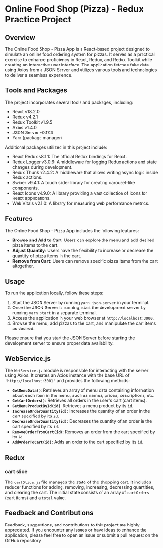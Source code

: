 # Online Food Shop (Pizza) - Redux Practice Project

## Overview
The Online Food Shop - Pizza App is a React-based project designed to simulate an online food ordering system for pizzas. It serves as a practical exercise to enhance proficiency in React, Redux, and Redux Toolkit while creating an interactive user interface. The application fetches fake data using Axios from a JSON Server and utilizes various tools and technologies to deliver a seamless experience.

## Tools and Packages
The project incorporates several tools and packages, including:
- React v18.2.0
- Redux v4.2.1
- Redux Toolkit v1.9.5
- Axios v1.4.0
- JSON Server v0.17.3
- Yarn (package manager)

Additional packages utilized in this project include:
- React Redux v8.1.1: The official Redux bindings for React.
- Redux Logger v3.0.6: A middleware for logging Redux actions and state changes during development.
- Redux Thunk v2.4.2: A middleware that allows writing async logic inside Redux actions.
- Swiper v9.4.1: A touch slider library for creating carousel-like components.
- React Icons v4.9.0: A library providing a vast collection of icons for React applications.
- Web Vitals v2.1.0: A library for measuring web performance metrics.

## Features
The Online Food Shop - Pizza App includes the following features:

- **Browse and Add to Cart**: Users can explore the menu and add desired pizza items to the cart.
- **Adjust Quantity**: Users have the flexibility to increase or decrease the quantity of pizza items in the cart.
- **Remove from Cart**: Users can remove specific pizza items from the cart altogether.

## Usage
To run the application locally, follow these steps:
1. Start the JSON Server by running `yarn json-server` in your terminal.
2. Once the JSON Server is running, start the development server by running `yarn start` in a separate terminal.
3. Access the application in your web browser at `http://localhost:3000`.
4. Browse the menu, add pizzas to the cart, and manipulate the cart items as desired.

Please ensure that you start the JSON Server before starting the development server to ensure proper data availability.

## WebService.js

The `WebService.js` module is responsible for interacting with the server using Axios. It creates an Axios instance with the base URL of `'http://localhost:3001'` and provides the following methods:

- **`GetMenuData()`**: Retrieves an array of menu data containing information about each item in the menu, such as names, prices, descriptions, etc.
- **`GetCartOrders()`**: Retrieves all orders in the user's cart (cart items).
- **`GetMenuProductById(id)`**: Retrieves a menu product by its `id`.
- **`IncreaseOrderQuantity(id)`**: Increases the quantity of an order in the cart specified by its `id`.
- **`DecreaseOrderQuantity(id)`**: Decreases the quantity of an order in the cart specified by its `id`.
- **`RemoveOrderFromCart(id)`**: Removes an order from the cart specified by its `id`.
- **`AddOrderToCart(id)`**: Adds an order to the cart specified by its `id`.
## Redux
### cart slice
The `cartSlice.js` file manages the state of the shopping cart. It includes reducer functions for adding, removing, increasing, decreasing quantities, and clearing the cart. The initial state consists of an array of `cartOrders` (cart items) and a `total` value.

## Feedback and Contributions

Feedback, suggestions, and contributions to this project are highly appreciated. If you encounter any issues or have ideas to enhance the application, please feel free to open an issue or submit a pull request on the GitHub repository.
